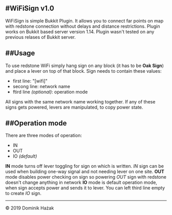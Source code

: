 #WiFiSign v1.0
---
WiFiSign is simple Bukkit Plugin. It allows you to connect far points on map with redstone connection without delays and distance restrictions. Plugin works on Bukkit based server version 1.14. Plugin wasn't tested on any previous relases of Bukkit server.

##Usage
---
To use redstone WiFi simply hang sign on any block (it has to be __Oak Sign__) and place a lever on top of that block. Sign needs to contain these values:
- first line: "[wifi]"
- secong line: network name
- ftird line _(optional)_: operation mode 

All signs with the same network name working together. If any of these signs gets powered, levers are manipulated, to copy power state.

##Operation mode
---
There are three modes of operation:
- IN
- OUT
- IO _(default)_

__IN__ mode turns off lever toggling for sign on which is written. _IN_ sign can be used when building one-way signal and not needing lever on one site.
__OUT__ mode disables power checking on sign so powering _OUT_ sign with redstone doesn't change anything in network
__IO__ mode is default operation mode, when sign accepts power and sends it to lever. You can left third line empty to create _IO_ sign.

---
© 2019 Dominik Hażak